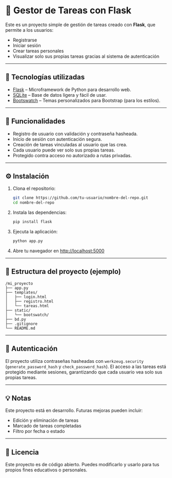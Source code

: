 
# 📝 Gestor de Tareas con Flask

Este es un proyecto simple de gestión de tareas creado con **Flask**, que permite a los usuarios:

- Registrarse
- Iniciar sesión
- Crear tareas personales
- Visualizar solo sus propias tareas gracias al sistema de autenticación

---

## 🚀 Tecnologías utilizadas

- [Flask](https://flask.palletsprojects.com/) – Microframework de Python para desarrollo web.
- [SQLite](https://www.sqlite.org/) – Base de datos ligera y fácil de usar.
- [Bootswatch](https://bootswatch.com/) – Temas personalizados para Bootstrap (para los estilos).

---

## 🎯 Funcionalidades

- Registro de usuario con validación y contraseña hasheada.
- Inicio de sesión con autenticación segura.
- Creación de tareas vinculadas al usuario que las crea.
- Cada usuario puede ver solo sus propias tareas.
- Protegido contra acceso no autorizado a rutas privadas.

---

## ⚙️ Instalación

1. Clona el repositorio:
   ```bash
   git clone https://github.com/tu-usuario/nombre-del-repo.git
   cd nombre-del-repo
   ```

2. Instala las dependencias:
   ```bash
   pip install flask
   ```

3. Ejecuta la aplicación:
   ```bash
   python app.py
   ```

4. Abre tu navegador en [http://localhost:5000](http://localhost:5000)

---

## 📁 Estructura del proyecto (ejemplo)

```
/mi_proyecto
├── app.py
├── templates/
│   ├── login.html
│   ├── registro.html
│   └── tareas.html
├── static/
│   └── bootswatch/
├── bd.py
├── .gitignore
└── README.md
```

---

## 🔐 Autenticación

El proyecto utiliza contraseñas hasheadas con `werkzeug.security` (`generate_password_hash` y `check_password_hash`). El acceso a las tareas está protegido mediante sesiones, garantizando que cada usuario vea solo sus propias tareas.

---

## 💡 Notas

Este proyecto está en desarrollo. Futuras mejoras pueden incluir:

- Edición y eliminación de tareas
- Marcado de tareas completadas
- Filtro por fecha o estado

---

## 📄 Licencia

Este proyecto es de código abierto. Puedes modificarlo y usarlo para tus propios fines educativos o personales.
